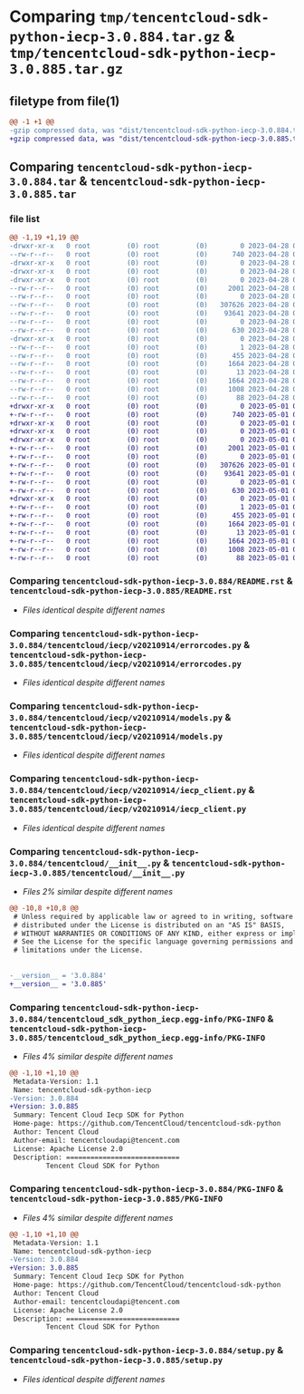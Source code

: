 # Comparing `tmp/tencentcloud-sdk-python-iecp-3.0.884.tar.gz` & `tmp/tencentcloud-sdk-python-iecp-3.0.885.tar.gz`

## filetype from file(1)

```diff
@@ -1 +1 @@
-gzip compressed data, was "dist/tencentcloud-sdk-python-iecp-3.0.884.tar", last modified: Fri Apr 28 02:21:41 2023, max compression
+gzip compressed data, was "dist/tencentcloud-sdk-python-iecp-3.0.885.tar", last modified: Mon May  1 00:42:08 2023, max compression
```

## Comparing `tencentcloud-sdk-python-iecp-3.0.884.tar` & `tencentcloud-sdk-python-iecp-3.0.885.tar`

### file list

```diff
@@ -1,19 +1,19 @@
-drwxr-xr-x   0 root         (0) root         (0)        0 2023-04-28 02:21:41.000000 tencentcloud-sdk-python-iecp-3.0.884/
--rw-r--r--   0 root         (0) root         (0)      740 2023-04-28 02:21:41.000000 tencentcloud-sdk-python-iecp-3.0.884/README.rst
-drwxr-xr-x   0 root         (0) root         (0)        0 2023-04-28 02:21:41.000000 tencentcloud-sdk-python-iecp-3.0.884/tencentcloud/
-drwxr-xr-x   0 root         (0) root         (0)        0 2023-04-28 02:21:41.000000 tencentcloud-sdk-python-iecp-3.0.884/tencentcloud/iecp/
-drwxr-xr-x   0 root         (0) root         (0)        0 2023-04-28 02:21:41.000000 tencentcloud-sdk-python-iecp-3.0.884/tencentcloud/iecp/v20210914/
--rw-r--r--   0 root         (0) root         (0)     2001 2023-04-28 02:21:41.000000 tencentcloud-sdk-python-iecp-3.0.884/tencentcloud/iecp/v20210914/errorcodes.py
--rw-r--r--   0 root         (0) root         (0)        0 2023-04-28 02:21:41.000000 tencentcloud-sdk-python-iecp-3.0.884/tencentcloud/iecp/v20210914/__init__.py
--rw-r--r--   0 root         (0) root         (0)   307626 2023-04-28 02:21:41.000000 tencentcloud-sdk-python-iecp-3.0.884/tencentcloud/iecp/v20210914/models.py
--rw-r--r--   0 root         (0) root         (0)    93641 2023-04-28 02:21:41.000000 tencentcloud-sdk-python-iecp-3.0.884/tencentcloud/iecp/v20210914/iecp_client.py
--rw-r--r--   0 root         (0) root         (0)        0 2023-04-28 02:21:41.000000 tencentcloud-sdk-python-iecp-3.0.884/tencentcloud/iecp/__init__.py
--rw-r--r--   0 root         (0) root         (0)      630 2023-04-28 02:21:41.000000 tencentcloud-sdk-python-iecp-3.0.884/tencentcloud/__init__.py
-drwxr-xr-x   0 root         (0) root         (0)        0 2023-04-28 02:21:41.000000 tencentcloud-sdk-python-iecp-3.0.884/tencentcloud_sdk_python_iecp.egg-info/
--rw-r--r--   0 root         (0) root         (0)        1 2023-04-28 02:21:41.000000 tencentcloud-sdk-python-iecp-3.0.884/tencentcloud_sdk_python_iecp.egg-info/dependency_links.txt
--rw-r--r--   0 root         (0) root         (0)      455 2023-04-28 02:21:41.000000 tencentcloud-sdk-python-iecp-3.0.884/tencentcloud_sdk_python_iecp.egg-info/SOURCES.txt
--rw-r--r--   0 root         (0) root         (0)     1664 2023-04-28 02:21:41.000000 tencentcloud-sdk-python-iecp-3.0.884/tencentcloud_sdk_python_iecp.egg-info/PKG-INFO
--rw-r--r--   0 root         (0) root         (0)       13 2023-04-28 02:21:41.000000 tencentcloud-sdk-python-iecp-3.0.884/tencentcloud_sdk_python_iecp.egg-info/top_level.txt
--rw-r--r--   0 root         (0) root         (0)     1664 2023-04-28 02:21:41.000000 tencentcloud-sdk-python-iecp-3.0.884/PKG-INFO
--rw-r--r--   0 root         (0) root         (0)     1008 2023-04-28 02:21:41.000000 tencentcloud-sdk-python-iecp-3.0.884/setup.py
--rw-r--r--   0 root         (0) root         (0)       88 2023-04-28 02:21:41.000000 tencentcloud-sdk-python-iecp-3.0.884/setup.cfg
+drwxr-xr-x   0 root         (0) root         (0)        0 2023-05-01 00:42:08.000000 tencentcloud-sdk-python-iecp-3.0.885/
+-rw-r--r--   0 root         (0) root         (0)      740 2023-05-01 00:42:08.000000 tencentcloud-sdk-python-iecp-3.0.885/README.rst
+drwxr-xr-x   0 root         (0) root         (0)        0 2023-05-01 00:42:08.000000 tencentcloud-sdk-python-iecp-3.0.885/tencentcloud/
+drwxr-xr-x   0 root         (0) root         (0)        0 2023-05-01 00:42:08.000000 tencentcloud-sdk-python-iecp-3.0.885/tencentcloud/iecp/
+drwxr-xr-x   0 root         (0) root         (0)        0 2023-05-01 00:42:08.000000 tencentcloud-sdk-python-iecp-3.0.885/tencentcloud/iecp/v20210914/
+-rw-r--r--   0 root         (0) root         (0)     2001 2023-05-01 00:42:08.000000 tencentcloud-sdk-python-iecp-3.0.885/tencentcloud/iecp/v20210914/errorcodes.py
+-rw-r--r--   0 root         (0) root         (0)        0 2023-05-01 00:42:08.000000 tencentcloud-sdk-python-iecp-3.0.885/tencentcloud/iecp/v20210914/__init__.py
+-rw-r--r--   0 root         (0) root         (0)   307626 2023-05-01 00:42:08.000000 tencentcloud-sdk-python-iecp-3.0.885/tencentcloud/iecp/v20210914/models.py
+-rw-r--r--   0 root         (0) root         (0)    93641 2023-05-01 00:42:08.000000 tencentcloud-sdk-python-iecp-3.0.885/tencentcloud/iecp/v20210914/iecp_client.py
+-rw-r--r--   0 root         (0) root         (0)        0 2023-05-01 00:42:08.000000 tencentcloud-sdk-python-iecp-3.0.885/tencentcloud/iecp/__init__.py
+-rw-r--r--   0 root         (0) root         (0)      630 2023-05-01 00:42:08.000000 tencentcloud-sdk-python-iecp-3.0.885/tencentcloud/__init__.py
+drwxr-xr-x   0 root         (0) root         (0)        0 2023-05-01 00:42:08.000000 tencentcloud-sdk-python-iecp-3.0.885/tencentcloud_sdk_python_iecp.egg-info/
+-rw-r--r--   0 root         (0) root         (0)        1 2023-05-01 00:42:08.000000 tencentcloud-sdk-python-iecp-3.0.885/tencentcloud_sdk_python_iecp.egg-info/dependency_links.txt
+-rw-r--r--   0 root         (0) root         (0)      455 2023-05-01 00:42:08.000000 tencentcloud-sdk-python-iecp-3.0.885/tencentcloud_sdk_python_iecp.egg-info/SOURCES.txt
+-rw-r--r--   0 root         (0) root         (0)     1664 2023-05-01 00:42:08.000000 tencentcloud-sdk-python-iecp-3.0.885/tencentcloud_sdk_python_iecp.egg-info/PKG-INFO
+-rw-r--r--   0 root         (0) root         (0)       13 2023-05-01 00:42:08.000000 tencentcloud-sdk-python-iecp-3.0.885/tencentcloud_sdk_python_iecp.egg-info/top_level.txt
+-rw-r--r--   0 root         (0) root         (0)     1664 2023-05-01 00:42:08.000000 tencentcloud-sdk-python-iecp-3.0.885/PKG-INFO
+-rw-r--r--   0 root         (0) root         (0)     1008 2023-05-01 00:42:08.000000 tencentcloud-sdk-python-iecp-3.0.885/setup.py
+-rw-r--r--   0 root         (0) root         (0)       88 2023-05-01 00:42:08.000000 tencentcloud-sdk-python-iecp-3.0.885/setup.cfg
```

### Comparing `tencentcloud-sdk-python-iecp-3.0.884/README.rst` & `tencentcloud-sdk-python-iecp-3.0.885/README.rst`

 * *Files identical despite different names*

### Comparing `tencentcloud-sdk-python-iecp-3.0.884/tencentcloud/iecp/v20210914/errorcodes.py` & `tencentcloud-sdk-python-iecp-3.0.885/tencentcloud/iecp/v20210914/errorcodes.py`

 * *Files identical despite different names*

### Comparing `tencentcloud-sdk-python-iecp-3.0.884/tencentcloud/iecp/v20210914/models.py` & `tencentcloud-sdk-python-iecp-3.0.885/tencentcloud/iecp/v20210914/models.py`

 * *Files identical despite different names*

### Comparing `tencentcloud-sdk-python-iecp-3.0.884/tencentcloud/iecp/v20210914/iecp_client.py` & `tencentcloud-sdk-python-iecp-3.0.885/tencentcloud/iecp/v20210914/iecp_client.py`

 * *Files identical despite different names*

### Comparing `tencentcloud-sdk-python-iecp-3.0.884/tencentcloud/__init__.py` & `tencentcloud-sdk-python-iecp-3.0.885/tencentcloud/__init__.py`

 * *Files 2% similar despite different names*

```diff
@@ -10,8 +10,8 @@
 # Unless required by applicable law or agreed to in writing, software
 # distributed under the License is distributed on an "AS IS" BASIS,
 # WITHOUT WARRANTIES OR CONDITIONS OF ANY KIND, either express or implied.
 # See the License for the specific language governing permissions and
 # limitations under the License.
 
 
-__version__ = '3.0.884'
+__version__ = '3.0.885'
```

### Comparing `tencentcloud-sdk-python-iecp-3.0.884/tencentcloud_sdk_python_iecp.egg-info/PKG-INFO` & `tencentcloud-sdk-python-iecp-3.0.885/tencentcloud_sdk_python_iecp.egg-info/PKG-INFO`

 * *Files 4% similar despite different names*

```diff
@@ -1,10 +1,10 @@
 Metadata-Version: 1.1
 Name: tencentcloud-sdk-python-iecp
-Version: 3.0.884
+Version: 3.0.885
 Summary: Tencent Cloud Iecp SDK for Python
 Home-page: https://github.com/TencentCloud/tencentcloud-sdk-python
 Author: Tencent Cloud
 Author-email: tencentcloudapi@tencent.com
 License: Apache License 2.0
 Description: ============================
         Tencent Cloud SDK for Python
```

### Comparing `tencentcloud-sdk-python-iecp-3.0.884/PKG-INFO` & `tencentcloud-sdk-python-iecp-3.0.885/PKG-INFO`

 * *Files 4% similar despite different names*

```diff
@@ -1,10 +1,10 @@
 Metadata-Version: 1.1
 Name: tencentcloud-sdk-python-iecp
-Version: 3.0.884
+Version: 3.0.885
 Summary: Tencent Cloud Iecp SDK for Python
 Home-page: https://github.com/TencentCloud/tencentcloud-sdk-python
 Author: Tencent Cloud
 Author-email: tencentcloudapi@tencent.com
 License: Apache License 2.0
 Description: ============================
         Tencent Cloud SDK for Python
```

### Comparing `tencentcloud-sdk-python-iecp-3.0.884/setup.py` & `tencentcloud-sdk-python-iecp-3.0.885/setup.py`

 * *Files identical despite different names*

